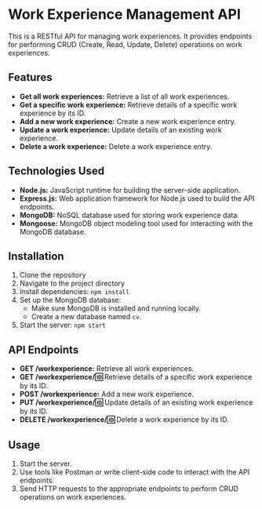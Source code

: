 # Work Experience Management API

This is a RESTful API for managing work experiences. It provides endpoints for performing CRUD (Create, Read, Update, Delete) operations on work experiences.

## Features

- **Get all work experiences:** Retrieve a list of all work experiences.
- **Get a specific work experience:** Retrieve details of a specific work experience by its ID.
- **Add a new work experience:** Create a new work experience entry.
- **Update a work experience:** Update details of an existing work experience.
- **Delete a work experience:** Delete a work experience entry.

## Technologies Used

- **Node.js:** JavaScript runtime for building the server-side application.
- **Express.js:** Web application framework for Node.js used to build the API endpoints.
- **MongoDB:** NoSQL database used for storing work experience data.
- **Mongoose:** MongoDB object modeling tool used for interacting with the MongoDB database.

## Installation

1. Clone the repository
2. Navigate to the project directory
3. Install dependencies: `npm install`
4. Set up the MongoDB database:
   - Make sure MongoDB is installed and running locally.
   - Create a new database named `cv`.
5. Start the server: `npm start`

## API Endpoints

- **GET /workexperience:** Retrieve all work experiences.
- **GET /workexperience/:id:** Retrieve details of a specific work experience by its ID.
- **POST /workexperience:** Add a new work experience.
- **PUT /workexperience/:id:** Update details of an existing work experience by its ID.
- **DELETE /workexperience/:id:** Delete a work experience by its ID.

## Usage

1. Start the server.
2. Use tools like Postman or write client-side code to interact with the API endpoints.
3. Send HTTP requests to the appropriate endpoints to perform CRUD operations on work experiences.
